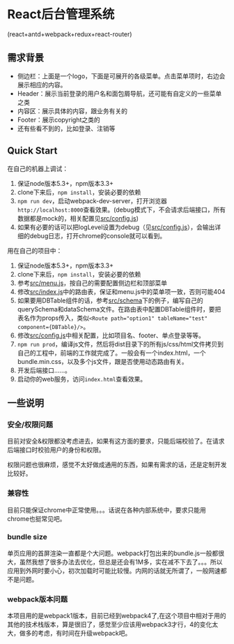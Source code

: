 # React后台管理系统

(react+antd+webpack+redux+react-router)

## 需求背景

* 侧边栏：上面是一个logo，下面是可展开的各级菜单。点击菜单项时，右边会展示相应的内容。
* Header：展示当前登录的用户名和面包屑导航，还可能有自定义的一些菜单之类
* 内容区：展示具体的内容，跟业务有关的
* Footer：展示copyright之类的
* 还有些看不到的，比如登录、注销等

## Quick Start

在自己的机器上调试：

1. 保证node版本5.3+，npm版本3.3+
2. clone下来后，`npm install`，安装必要的依赖
3. `npm run dev`，启动webpack-dev-server，打开浏览器`http://localhost:8000`查看效果。(debug模式下，不会请求后端接口，所有数据都是mock的，相关配置见[src/config.js](src/config.js))
4. 如果有必要的话可以把logLevel设置为debug（见[src/config.js](src/config.js)），会输出详细的debug日志，打开chrome的console就可以看到。

用在自己的项目中：

1. 保证node版本5.3+，npm版本3.3+
2. clone下来后，`npm install`，安装必要的依赖
3. 参考[src/menu.js](src/menu.js)，按自己的需要配置侧边栏和顶部菜单
4. 修改[src/index.js](src/index.js)中的路由表，保证和menu.js中的菜单项一致，否则可能404
5. 如果要用DBTable组件的话，参考[src/schema](src/schema)下的例子，编写自己的querySchema和dataSchema文件。在路由表中配置DBTable组件时，要把表名作为props传入，类似`<Route path="option1" tableName="test" component={DBTable}/>`。
6. 修改[src/config.js](src/config.js)中相关配置，比如项目名、footer、单点登录等等。
7. `npm run prod`，编译js文件，然后将dist目录下的所有js/css/html文件拷贝到自己的工程中，前端的工作就完成了。一般会有一个index.html，一个bundle.min.css，以及多个js文件，跟是否使用动态路由有关。
8. 开发后端接口......。
9. 启动你的web服务，访问`index.html`查看效果。

## 一些说明

### 安全/权限问题

目前对安全&权限都没考虑进去，如果有这方面的要求，只能后端校验了。在请求后端接口时校验用户的身份和权限。

权限问题也很麻烦，感觉不太好做成通用的东西，如果有需求的话，还是定制开发比较好。
 
### 兼容性

目前只能保证chrome中正常使用。。。话说在各种内部系统中，要求只能用chrome也挺常见吧。

### bundle size

单页应用的首屏渲染一直都是个大问题。webpack打包出来的bundle.js一般都很大，虽然我想了很多办法去优化，但总是还会有1M多，实在减不下去了。。。所以应用到外网时要小心，初次加载时可能比较慢。内网的话就无所谓了，一般网速都不是问题。
### webpack版本问题
本项目用的是webpack1版本，目前已经到webpack4了,在这个项目中相对于用的其他的技术栈版本，算是很旧了，感觉至少应该用webpack3才行，4的变化太大，做多的考虑，有时间在升级webpack吧。

